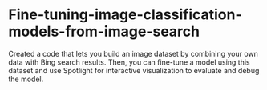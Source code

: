# Fine-tuning-image-classification-models-from-image-search

Created a code that lets you build an image dataset by combining your own data with Bing search results. Then, you can fine-tune a model using this dataset and use Spotlight for interactive visualization to evaluate and debug the model.
